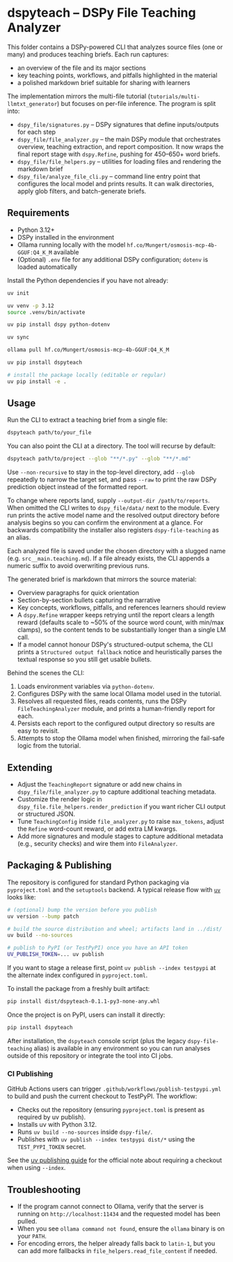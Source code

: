 # dspyteach – DSPy File Teaching Analyzer

This folder contains a DSPy-powered CLI that analyzes source files (one or many) and produces teaching briefs. Each run captures:

- an overview of the file and its major sections
- key teaching points, workflows, and pitfalls highlighted in the material
- a polished markdown brief suitable for sharing with learners

The implementation mirrors the multi-file tutorial (`tutorials/multi-llmtxt_generator`) but focuses on per-file inference. The program is split into:

- `dspy_file/signatures.py` – DSPy signatures that define inputs/outputs for each step
- `dspy_file/file_analyzer.py` – the main DSPy module that orchestrates overview, teaching extraction, and report composition. It now wraps the final report stage with `dspy.Refine`, pushing for 450–650+ word briefs.
- `dspy_file/file_helpers.py` – utilities for loading files and rendering the markdown brief
- `dspy_file/analyze_file_cli.py` – command line entry point that configures the local model and prints results. It can walk directories, apply glob filters, and batch-generate briefs.

## Requirements

- Python 3.12+
- DSPy installed in the environment
- Ollama running locally with the model `hf.co/Mungert/osmosis-mcp-4b-GGUF:Q4_K_M` available
- (Optional) `.env` file for any additional DSPy configuration; `dotenv` is loaded automatically

Install the Python dependencies if you have not already:

```bash
uv init

uv venv -p 3.12
source .venv/bin/activate
```

```bash
uv pip install dspy python-dotenv
```

```bash
uv sync
```

```bash
ollama pull hf.co/Mungert/osmosis-mcp-4b-GGUF:Q4_K_M
```

```bash
uv pip install dspyteach
```

```bash
# install the package locally (editable or regular)
uv pip install -e .
```

## Usage

Run the CLI to extract a teaching brief from a single file:

```bash
dspyteach path/to/your_file
```

You can also point the CLI at a directory. The tool will recurse by default:

```bash
dspyteach path/to/project --glob "**/*.py" --glob "**/*.md"
```

Use `--non-recursive` to stay in the top-level directory, add `--glob` repeatedly to narrow the target set, and pass `--raw` to print the raw DSPy prediction object instead of the formatted report.

To change where reports land, supply `--output-dir /path/to/reports`. When omitted the CLI writes to `dspy_file/data/` next to the module. Every run prints the active model name and the resolved output directory before analysis begins so you can confirm the environment at a glance. For backwards compatibility the installer also registers `dspy-file-teaching` as an alias.

Each analyzed file is saved under the chosen directory with a slugged name (e.g. `src__main.teaching.md`). If a file already exists, the CLI appends a numeric suffix to avoid overwriting previous runs.

The generated brief is markdown that mirrors the source material:

- Overview paragraphs for quick orientation
- Section-by-section bullets capturing the narrative
- Key concepts, workflows, pitfalls, and references learners should review
- A `dspy.Refine` wrapper keeps retrying until the report clears a length reward (defaults scale to ~50% of the source word count, with min/max clamps), so the content tends to be substantially longer than a single LM call.
- If a model cannot honour DSPy's structured-output schema, the CLI prints a `Structured output fallback` notice and heuristically parses the textual response so you still get usable bullets.

Behind the scenes the CLI:

1. Loads environment variables via `python-dotenv`.
2. Configures DSPy with the same local Ollama model used in the tutorial.
3. Resolves all requested files, reads contents, runs the DSPy `FileTeachingAnalyzer` module, and prints a human-friendly report for each.
4. Persists each report to the configured output directory so results are easy to revisit.
5. Attempts to stop the Ollama model when finished, mirroring the fail-safe logic from the tutorial.

## Extending

- Adjust the `TeachingReport` signature or add new chains in `dspy_file/file_analyzer.py` to capture additional teaching metadata.
- Customize the render logic in `dspy_file.file_helpers.render_prediction` if you want richer CLI output or structured JSON.
- Tune `TeachingConfig` inside `file_analyzer.py` to raise `max_tokens`, adjust the `Refine` word-count reward, or add extra LM kwargs.
- Add more signatures and module stages to capture additional metadata (e.g., security checks) and wire them into `FileAnalyzer`.

## Packaging & Publishing

The repository is configured for standard Python packaging via `pyproject.toml` and the `setuptools` backend. A typical release flow with [`uv`](https://docs.astral.sh/uv/guides/package/) looks like:

```bash
# (optional) bump the version before you publish
uv version --bump patch

# build the source distribution and wheel; artifacts land in ../dist/
uv build --no-sources

# publish to PyPI (or TestPyPI) once you have an API token
UV_PUBLISH_TOKEN=... uv publish
```

If you want to stage a release first, point `uv publish --index testpypi` at the alternate index configured in `pyproject.toml`.

To install the package from a freshly built artifact:

```bash
pip install dist/dspyteach-0.1.1-py3-none-any.whl
```

Once the project is on PyPI, users can install it directly:

```bash
pip install dspyteach
```

After installation, the `dspyteach` console script (plus the legacy `dspy-file-teaching` alias) is available in any environment so you can run analyses outside of this repository or integrate the tool into CI jobs.

### CI Publishing

GitHub Actions users can trigger `.github/workflows/publish-testpypi.yml` to build and push the current checkout to TestPyPI. The workflow:

- Checks out the repository (ensuring `pyproject.toml` is present as required by uv publish).
- Installs uv with Python 3.12.
- Runs `uv build --no-sources` inside `dspy-file/`.
- Publishes with `uv publish --index testpypi dist/*` using the `TEST_PYPI_TOKEN` secret.

See the [uv publishing guide](https://docs.astral.sh/uv/guides/package/#publishing-your-package) for the official note about requiring a checkout when using `--index`.

## Troubleshooting

- If the program cannot connect to Ollama, verify that the server is running on `http://localhost:11434` and the requested model has been pulled.
- When you see `ollama command not found`, ensure the `ollama` binary is on your `PATH`.
- For encoding errors, the helper already falls back to `latin-1`, but you can add more fallbacks in `file_helpers.read_file_content` if needed.
